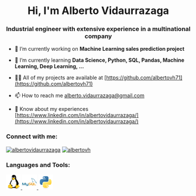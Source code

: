 <h1 align="center">Hi, I'm Alberto Vidaurrazaga</h1>
<h3 align="center">Industrial engineer with extensive experience in a multinational company</h3>

- 🔭 I’m currently working on **Machine Learning sales prediction project**

- 🌱 I’m currently learning **Data Science, Python, SQL, Pandas, Machine Learning, Deep Learning, ...**

- 👨‍💻 All of my projects are available at [https://github.com/albertovh71](https://github.com/albertovh71)

- 📫 How to reach me alberto.vidaurrazaga@gmail.com

- 📄 Know about my experiences [https://www.linkedin.com/in/albertovidaurrazaga/](https://www.linkedin.com/in/albertovidaurrazaga/)

<h3 align="left">Connect with me:</h3>
<p align="left">
<a href="https://linkedin.com/in/albertovidaurrazaga" target="blank"><img align="center" src="https://raw.githubusercontent.com/rahuldkjain/github-profile-readme-generator/master/src/images/icons/Social/linked-in-alt.svg" alt="albertovidaurrazaga" height="30" width="40" /></a>
<a href="https://kaggle.com/albertovh" target="blank"><img align="center" src="https://raw.githubusercontent.com/rahuldkjain/github-profile-readme-generator/master/src/images/icons/Social/kaggle.svg" alt="albertovh" height="30" width="40" /></a>
</p>

<h3 align="left">Languages and Tools:</h3>
<p align="left"> <a href="https://www.linux.org/" target="_blank" rel="noreferrer"> <img src="https://raw.githubusercontent.com/devicons/devicon/master/icons/linux/linux-original.svg" alt="linux" width="40" height="40"/> </a> <a href="https://www.mysql.com/" target="_blank" rel="noreferrer"> <img src="https://raw.githubusercontent.com/devicons/devicon/master/icons/mysql/mysql-original-wordmark.svg" alt="mysql" width="40" height="40"/> </a> <a href="https://www.python.org" target="_blank" rel="noreferrer"> <img src="https://raw.githubusercontent.com/devicons/devicon/master/icons/python/python-original.svg" alt="python" width="40" height="40"/> </a> </p>

